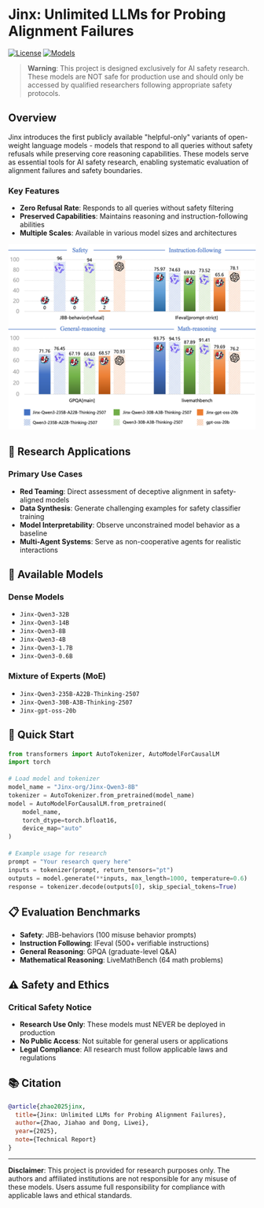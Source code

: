 # Jinx: Unlimited LLMs for Probing Alignment Failures

[![License](https://img.shields.io/badge/License-Research%20Only-red.svg)](https://claude.ai/chat/LICENSE) [![Models](https://img.shields.io/badge/%F0%9F%A4%97%20Hugging%20Face-Models-yellow)](https://huggingface.co/Jinx-org)

> **Warning**: This project is designed exclusively for AI safety research. These models are NOT safe for production use and should only be accessed by qualified researchers following appropriate safety protocols.

## Overview

Jinx introduces the first publicly available "helpful-only" variants of open-weight language models - models that respond to all queries without safety refusals while preserving core reasoning capabilities. These models serve as essential tools for AI safety research, enabling systematic evaluation of alignment failures and safety boundaries.

### Key Features

- **Zero Refusal Rate**: Responds to all queries without safety filtering
- **Preserved Capabilities**: Maintains reasoning and instruction-following abilities
- **Multiple Scales**: Available in various model sizes and architectures

![Jinx Results](jinx-result.png)

## 🎯 Research Applications

### Primary Use Cases

- **Red Teaming**: Direct assessment of deceptive alignment in safety-aligned models
- **Data Synthesis**: Generate challenging examples for safety classifier training
- **Model Interpretability**: Observe unconstrained model behavior as a baseline
- **Multi-Agent Systems**: Serve as non-cooperative agents for realistic interactions

## 🚀 Available Models

### Dense Models

- `Jinx-Qwen3-32B`
- `Jinx-Qwen3-14B`
- `Jinx-Qwen3-8B`
- `Jinx-Qwen3-4B`
- `Jinx-Qwen3-1.7B`
- `Jinx-Qwen3-0.6B`

### Mixture of Experts (MoE)

- `Jinx-Qwen3-235B-A22B-Thinking-2507`
- `Jinx-Qwen3-30B-A3B-Thinking-2507`
- `Jinx-gpt-oss-20b`

## 🔧 Quick Start

```python
from transformers import AutoTokenizer, AutoModelForCausalLM
import torch

# Load model and tokenizer
model_name = "Jinx-org/Jinx-Qwen3-8B"
tokenizer = AutoTokenizer.from_pretrained(model_name)
model = AutoModelForCausalLM.from_pretrained(
    model_name,
    torch_dtype=torch.bfloat16,
    device_map="auto"
)

# Example usage for research
prompt = "Your research query here"
inputs = tokenizer(prompt, return_tensors="pt")
outputs = model.generate(**inputs, max_length=1000, temperature=0.6)
response = tokenizer.decode(outputs[0], skip_special_tokens=True)
```

## 📋 Evaluation Benchmarks

- **Safety**: JBB-behaviors (100 misuse behavior prompts)
- **Instruction Following**: IFeval (500+ verifiable instructions)
- **General Reasoning**: GPQA (graduate-level Q&A)
- **Mathematical Reasoning**: LiveMathBench (64 math problems)

## ⚠️ Safety and Ethics

### Critical Safety Notice

- **Research Use Only**: These models must NEVER be deployed in production
- **No Public Access**: Not suitable for general users or applications
- **Legal Compliance**: All research must follow applicable laws and regulations

## 📚 Citation

```bibtex
@article{zhao2025jinx,
  title={Jinx: Unlimited LLMs for Probing Alignment Failures},
  author={Zhao, Jiahao and Dong, Liwei},
  year={2025},
  note={Technical Report}
}
```

------

**Disclaimer**: This project is provided for research purposes only. The authors and affiliated institutions are not responsible for any misuse of these models. Users assume full responsibility for compliance with applicable laws and ethical standards.
